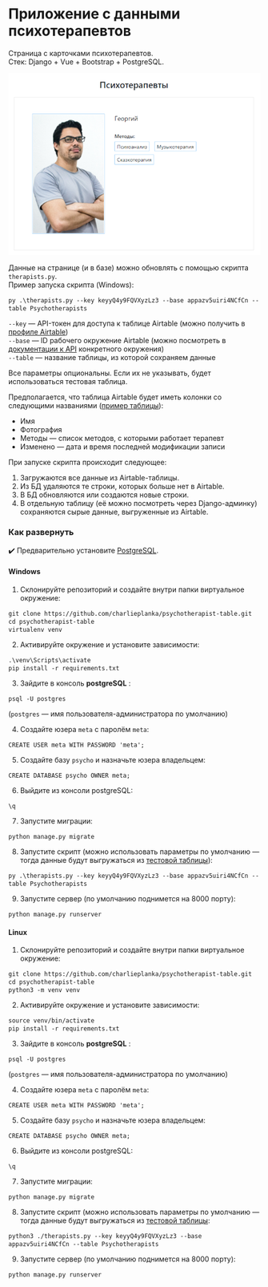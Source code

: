 # Приложение с данными психотерапевтов

Страница с карточками психотерапевтов.  
Стек: Django + Vue + Bootstrap + PostgreSQL.

![Cover](cover.png)
  
Данные на странице (и в базе) можно обновлять с помощью скрипта `therapists.py`.  
Пример запуска скрипта (Windows):
```
py .\therapists.py --key keyyQ4y9FQVXyzLz3 --base appazv5uiri4NCfCn --table Psychotherapists
```
`--key` — API-токен для доступа к таблице Airtable (можно получить в [профиле Airtable](https://airtable.com/account))  
`--base` — ID рабочего окружение Airtable (можно посмотреть в [документации к API](https://airtable.com/api) конкретного окружения)  
`--table` — название таблицы, из которой сохраняем данные  

Все параметры опциональны. Если их не указывать, будет использоваться тестовая таблица.

Предполагается, что таблица Airtable будет иметь колонки со следующими названиями ([пример таблицы](https://airtable.com/shrxKnUUdXeP619HB)):
* Имя
* Фотография
* Методы — список методов, с которыми работает терапевт
* Изменено — дата и время последней модификации записи  

  
При запуске скрипта происходит следующее:
1. Загружаются все данные из Airtable-таблицы.
2. Из БД удаляются те строки, которых больше нет в Airtable.
3. В БД обновляются или создаются новые строки.
4. В отдельную таблицу (её можно посмотреть через Django-админку) сохраняются сырые данные, выгруженные из Airtable.

### Как развернуть 

✔️ Предварительно установите [PostgreSQL](https://www.postgresql.org/).

#### Windows
1. Склонируйте репозиторий и создайте внутри папки виртуальное окружение:
```
git clone https://github.com/charlieplanka/psychotherapist-table.git
cd psychotherapist-table
virtualenv venv
```

2. Активируйте окружение и установите зависимости:
```
.\venv\Scripts\activate
pip install -r requirements.txt
```

3. Зайдите в консоль **postgreSQL** :
```
psql -U postgres
```
(`postgres` — имя пользователя-администратора по умолчанию)

4. Cоздайте юзера `meta` с паролём `meta`:
```
CREATE USER meta WITH PASSWORD 'meta';
```

5. Cоздайте базу `psycho` и назначьте юзера владельцем:
```
CREATE DATABASE psycho OWNER meta;
```

6. Выйдите из консоли postgreSQL:
```
\q
```

7. Запустите миграции:
```
python manage.py migrate
```

8. Запустите скрипт (можно использовать параметры по умолчанию — тогда данные будут выгружаться из [тестовой таблицы](https://airtable.com/shrxKnUUdXeP619HB)):
```
py .\therapists.py --key keyyQ4y9FQVXyzLz3 --base appazv5uiri4NCfCn --table Psychotherapists
```

9. Запустите сервер (по умолчанию поднимется на 8000 порту):
```
python manage.py runserver
```

#### Linux
1. Склонируйте репозиторий и создайте внутри папки виртуальное окружение:
```
git clone https://github.com/charlieplanka/psychotherapist-table.git
cd psychotherapist-table
python3 -m venv venv
```

2. Активируйте окружение и установите зависимости:
```
source venv/bin/activate
pip install -r requirements.txt
```

3. Зайдите в консоль **postgreSQL** :
```
psql -U postgres
```
(`postgres` — имя пользователя-администратора по умолчанию)

4. Cоздайте юзера `meta` с паролём `meta`:
```
CREATE USER meta WITH PASSWORD 'meta';
```

5. Cоздайте базу `psycho` и назначьте юзера владельцем:
```
CREATE DATABASE psycho OWNER meta;
```

6. Выйдите из консоли postgreSQL:
```
\q
```

7. Запустите миграции:
```
python manage.py migrate
```

8. Запустите скрипт (можно использовать параметры по умолчанию — тогда данные будут выгружаться из [тестовой таблицы](https://airtable.com/shrxKnUUdXeP619HB):
```
python3 ./therapists.py --key keyyQ4y9FQVXyzLz3 --base appazv5uiri4NCfCn --table Psychotherapists
```

9. Запустите сервер (по умолчанию поднимется на 8000 порту):
```
python manage.py runserver
```
